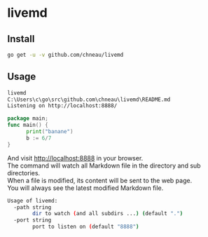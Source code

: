 # livemd

## Install
```bash
go get -u -v github.com/chneau/livemd
```

## Usage
```bash
livemd
C:\Users\c\go\src\github.com\chneau\livemd\README.md
Listening on http://localhost:8888/ 
```

```go
package main;
func main() {
      print("banane")
      b := 6/7
}
```

And visit [http://localhost:8888](http://localhost:8888/) in your browser.  
The command will watch all Markdown file in the directory and sub directories.  
When a file is modified, its content will be sent to the web page.  
You will always see the latest modified Markdown file.
```bash
Usage of livemd: 
  -path string
        dir to watch (and all subdirs ...) (default ".")
  -port string
        port to listen on (default "8888")
``` 

